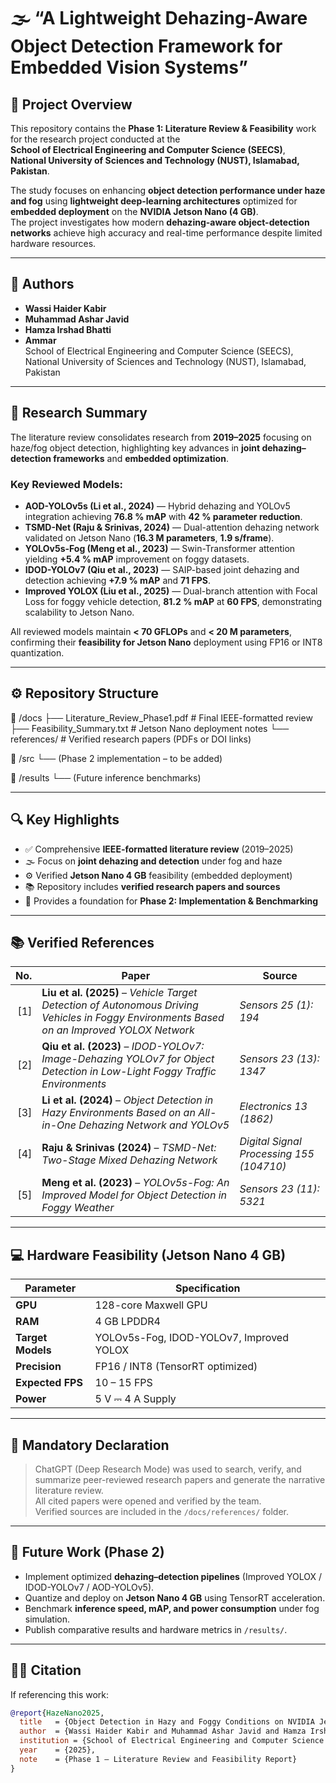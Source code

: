 # 🌫️ “A Lightweight Dehazing-Aware Object Detection Framework for Embedded Vision Systems”

## 📘 Project Overview
This repository contains the **Phase 1: Literature Review & Feasibility** work for the research project conducted at the  
**School of Electrical Engineering and Computer Science (SEECS)**,  
**National University of Sciences and Technology (NUST), Islamabad, Pakistan**.

The study focuses on enhancing **object detection performance under haze and fog** using **lightweight deep-learning architectures** optimized for **embedded deployment** on the **NVIDIA Jetson Nano (4 GB)**.  
The project investigates how modern **dehazing-aware object-detection networks** achieve high accuracy and real-time performance despite limited hardware resources.

---

## 👥 Authors
- **Wassi Haider Kabir**  
- **Muhammad Ashar Javid**  
- **Hamza Irshad Bhatti**  
- **Ammar**  
School of Electrical Engineering and Computer Science (SEECS),  
National University of Sciences and Technology (NUST), Islamabad, Pakistan  

---

## 🧠 Research Summary
The literature review consolidates research from **2019–2025** focusing on haze/fog object detection, highlighting key advances in **joint dehazing–detection frameworks** and **embedded optimization**.

### Key Reviewed Models:
- **AOD-YOLOv5s (Li et al., 2024)** — Hybrid dehazing and YOLOv5 integration achieving **76.8 % mAP** with **42 % parameter reduction**.  
- **TSMD-Net (Raju & Srinivas, 2024)** — Dual-attention dehazing network validated on Jetson Nano (**16.3 M parameters**, **1.9 s/frame**).  
- **YOLOv5s-Fog (Meng et al., 2023)** — Swin-Transformer attention yielding **+5.4 % mAP** improvement on foggy datasets.  
- **IDOD-YOLOv7 (Qiu et al., 2023)** — SAIP-based joint dehazing and detection achieving **+7.9 % mAP** and **71 FPS**.  
- **Improved YOLOX (Liu et al., 2025)** — Dual-branch attention with Focal Loss for foggy vehicle detection, **81.2 % mAP** at **60 FPS**, demonstrating scalability to Jetson Nano.

All reviewed models maintain **< 70 GFLOPs** and **< 20 M parameters**, confirming their **feasibility for Jetson Nano** deployment using FP16 or INT8 quantization.

---

## ⚙️ Repository Structure
📁 /docs
├── Literature_Review_Phase1.pdf # Final IEEE-formatted review
├── Feasibility_Summary.txt # Jetson Nano deployment notes
└── references/ # Verified research papers (PDFs or DOI links)

📁 /src
└── (Phase 2 implementation – to be added)

📁 /results
└── (Future inference benchmarks)

---

## 🔍 Key Highlights
- ✅ Comprehensive **IEEE-formatted literature review** (2019–2025)  
- 🌫️ Focus on **joint dehazing and detection** under fog and haze  
- ⚙️ Verified **Jetson Nano 4 GB** feasibility (embedded deployment)  
- 📚 Repository includes **verified research papers and sources**  
- 🚀 Provides a foundation for **Phase 2: Implementation & Benchmarking**

---

## 📚 Verified References
| No. | Paper | Source |
|----:|-------|--------|
| [1] | **Liu et al. (2025)** – *Vehicle Target Detection of Autonomous Driving Vehicles in Foggy Environments Based on an Improved YOLOX Network* | *Sensors 25 (1): 194* |
| [2] | **Qiu et al. (2023)** – *IDOD-YOLOv7: Image-Dehazing YOLOv7 for Object Detection in Low-Light Foggy Traffic Environments* | *Sensors 23 (13): 1347* |
| [3] | **Li et al. (2024)** – *Object Detection in Hazy Environments Based on an All-in-One Dehazing Network and YOLOv5* | *Electronics 13 (1862)* |
| [4] | **Raju & Srinivas (2024)** – *TSMD-Net: Two-Stage Mixed Dehazing Network* | *Digital Signal Processing 155 (104710)* |
| [5] | **Meng et al. (2023)** – *YOLOv5s-Fog: An Improved Model for Object Detection in Foggy Weather* | *Sensors 23 (11): 5321* |

---

## 💻 Hardware Feasibility (Jetson Nano 4 GB)
| Parameter | Specification |
|------------|---------------|
| **GPU** | 128-core Maxwell GPU |
| **RAM** | 4 GB LPDDR4 |
| **Target Models** | YOLOv5s-Fog, IDOD-YOLOv7, Improved YOLOX |
| **Precision** | FP16 / INT8 (TensorRT optimized) |
| **Expected FPS** | 10 – 15 FPS |
| **Power** | 5 V ⎓ 4 A Supply |

---

## 🧾 Mandatory Declaration
> ChatGPT (Deep Research Mode) was used to search, verify, and summarize peer-reviewed research papers and generate the narrative literature review.  
> All cited papers were opened and verified by the team.  
> Verified sources are included in the `/docs/references/` folder.

---

## 🧩 Future Work (Phase 2)
- Implement optimized **dehazing–detection pipelines** (Improved YOLOX / IDOD-YOLOv7 / AOD-YOLOv5).  
- Quantize and deploy on **Jetson Nano 4 GB** using TensorRT acceleration.  
- Benchmark **inference speed, mAP, and power consumption** under fog simulation.  
- Publish comparative results and hardware metrics in `/results/`.

---

## 🧑‍💻 Citation
If referencing this work:
```bibtex
@report{HazeNano2025,
  title   = {Object Detection in Hazy and Foggy Conditions on NVIDIA Jetson Nano},
  author  = {Wassi Haider Kabir and Muhammad Ashar Javid and Hamza Irshad Bhatti and Ammar},
  institution = {School of Electrical Engineering and Computer Science (SEECS), NUST},
  year    = {2025},
  note    = {Phase 1 – Literature Review and Feasibility Report}
}
